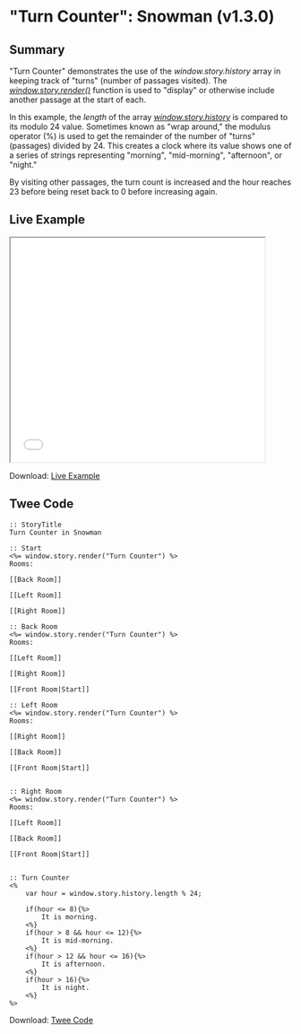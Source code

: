 # "Turn Counter": Snowman (v1.3.0)

## Summary

"Turn Counter" demonstrates the use of the *window.story.history* array in keeping track of "turns" (number of passages visited). The *[window.story.render()](https://videlais.github.io/snowman/1/window_story/functions/render.html)* function is used to "display" or otherwise include another passage at the start of each.

In this example, the *length* of the array *[window.story.history](https://videlais.github.io/snowman/1/window_story/properties/history.html)* is compared to its modulo 24 value. Sometimes known as "wrap around," the modulus operator (%) is used to get the remainder of the number of "turns" (passages) divided by 24. This creates a clock where its value shows one of a series of strings representing "morning", "mid-morning", "afternoon", or "night."

By visiting other passages, the turn count is increased and the hour reaches 23 before being reset back to 0 before increasing again.

## Live Example

<section>
<iframe src="snowman_turncounter_example.html" height=400 width=90%></iframe>

Download: <a href="snowman_turncounter_example.html" target="_blank">Live Example</a>
</section>

## Twee Code

```
:: StoryTitle
Turn Counter in Snowman

:: Start
<%=	window.story.render("Turn Counter") %>
Rooms:

[[Back Room]]

[[Left Room]]

[[Right Room]]

:: Back Room
<%=	window.story.render("Turn Counter") %>
Rooms:

[[Left Room]]

[[Right Room]]

[[Front Room|Start]]

:: Left Room
<%=	window.story.render("Turn Counter") %>
Rooms:

[[Right Room]]

[[Back Room]]

[[Front Room|Start]]


:: Right Room
<%=	window.story.render("Turn Counter") %>
Rooms:

[[Left Room]]

[[Back Room]]

[[Front Room|Start]]


:: Turn Counter
<%
	var hour = window.story.history.length % 24;

	if(hour <= 8){%>
		It is morning.
	<%}
	if(hour > 8 && hour <= 12){%>
		It is mid-morning.
	<%}
	if(hour > 12 && hour <= 16){%>
		It is afternoon.
	<%}
	if(hour > 16){%>
		It is night.
	<%}
%>

```

Download: <a href="snowman_turncounter_twee.txt" target="_blank">Twee Code</a>
